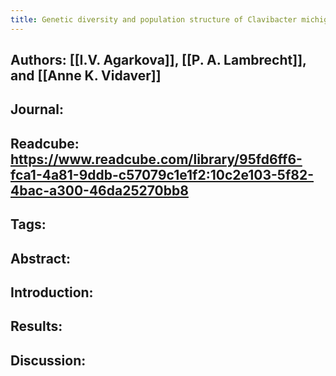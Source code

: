 ```yaml
---
title: Genetic diversity and population structure of Clavibacter michiganensis subsp. nebraskensis
---
```


## **Authors**: [[I.V. Agarkova]], [[P. A. Lambrecht]], and [[Anne K. Vidaver]]

## **Journal**:

## **Readcube**: https://www.readcube.com/library/95fd6ff6-fca1-4a81-9ddb-c57079c1e1f2:10c2e103-5f82-4bac-a300-46da25270bb8

## **Tags**:

## **Abstract**:

## **Introduction**:

## **Results**:

## **Discussion**:
